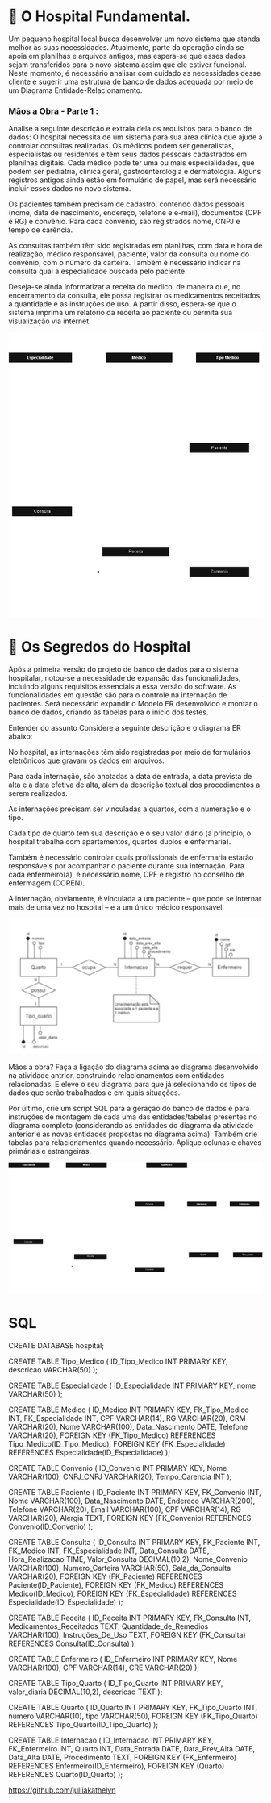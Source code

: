 # 🏥 O Hospital Fundamental. 

Um pequeno hospital local busca desenvolver um novo sistema que atenda melhor às suas necessidades. Atualmente, parte da operação ainda se apoia em planilhas e arquivos antigos, mas espera-se que esses dados sejam transferidos para o novo sistema assim que ele estiver funcional. Neste momento, é necessário analisar com cuidado as necessidades desse cliente e sugerir uma estrutura de banco de dados adequada por meio de um Diagrama Entidade-Relacionamento.

### Mãos a Obra - Parte 1 :

Analise a seguinte descrição e extraia dela os requisitos para o banco de dados:
O hospital necessita de um sistema para sua área clínica que ajude a controlar consultas realizadas. Os médicos podem ser generalistas, especialistas ou residentes e têm seus dados pessoais cadastrados em planilhas digitais. Cada médico pode ter uma ou mais especialidades, que podem ser pediatria, clínica geral, gastroenterologia e dermatologia. Alguns registros antigos ainda estão em formulário de papel, mas será necessário incluir esses dados no novo sistema.

Os pacientes também precisam de cadastro, contendo dados pessoais (nome, data de nascimento, endereço, telefone e e-mail), documentos (CPF e RG) e convênio. Para cada convênio, são registrados nome, CNPJ e tempo de carência.

As consultas também têm sido registradas em planilhas, com data e hora de realização, médico responsável, paciente, valor da consulta ou nome do convênio, com o número da carteira. Também é necessário indicar na consulta qual a especialidade buscada pelo paciente.

Deseja-se ainda informatizar a receita do médico, de maneira que, no encerramento da consulta, ele possa registrar os medicamentos receitados, a quantidade e as instruções de uso. A partir disso, espera-se que o sistema imprima um relatório da receita ao paciente ou permita sua visualização via internet.

![teste de cores e design](DiagramaER-HospitalFundamental.drawio.png)

# 🏥 Os Segredos do Hospital

Após a primeira versão do projeto de banco de dados para o sistema hospitalar, notou-se a necessidade de expansão das funcionalidades, incluindo alguns requisitos essenciais a essa versão do software. As funcionalidades em questão são para o controle na internação de pacientes. Será necessário expandir o Modelo ER desenvolvido e montar o banco de dados, criando as tabelas para o início dos testes.

Entender do assunto
Considere a seguinte descrição e o diagrama ER abaixo:

No hospital, as internações têm sido registradas por meio de formulários eletrônicos que gravam os dados em arquivos. 

Para cada internação, são anotadas a data de entrada, a data prevista de alta e a data efetiva de alta, além da descrição textual dos procedimentos a serem realizados. 

As internações precisam ser vinculadas a quartos, com a numeração e o tipo. 

Cada tipo de quarto tem sua descrição e o seu valor diário (a princípio, o hospital trabalha com apartamentos, quartos duplos e enfermaria).

Também é necessário controlar quais profissionais de enfermaria estarão responsáveis por acompanhar o paciente durante sua internação. Para cada enfermeiro(a), é necessário nome, CPF e registro no conselho de enfermagem (COREN).

A internação, obviamente, é vinculada a um paciente – que pode se internar mais de uma vez no hospital – e a um único médico responsável.

![teste de cores e design](img-rreadme-hospotal/internacao.png)

Mãos a obra?
Faça a ligação do diagrama acima ao diagrama desenvolvido na atividade antrior, construindo relacionamentos com entidades relacionadas. E eleve o seu diagrama para que já selecionando os tipos de dados que serão trabalhados e em quais situações. 

Por último, crie um script SQL para a geração do banco de dados e para instruções de montagem de cada uma das entidades/tabelas presentes no diagrama completo (considerando as entidades do diagrama da atividade anterior e as novas entidades propostas no diagrama acima). Também crie tabelas para relacionamentos quando necessário. Aplique colunas e chaves primárias e estrangeiras.

![teste de cores e design](DiagramaER-Os-Segredos-do-Hospital.drawio.png)

# SQL
CREATE DATABASE hospital;

CREATE TABLE Tipo_Medico (
    ID_Tipo_Medico INT PRIMARY KEY,
    descricao VARCHAR(50)
);


CREATE TABLE Especialidade (
    ID_Especialidade INT PRIMARY KEY,
    nome VARCHAR(50)
);


CREATE TABLE Medico (
    ID_Medico INT PRIMARY KEY,
    FK_Tipo_Medico INT,
    FK_Especialidade INT,
    CPF VARCHAR(14),
    RG VARCHAR(20),
    CRM VARCHAR(20),
    Nome VARCHAR(100),
    Data_Nascimento DATE,
    Telefone VARCHAR(20),
    FOREIGN KEY (FK_Tipo_Medico) REFERENCES Tipo_Medico(ID_Tipo_Medico),
    FOREIGN KEY (FK_Especialidade) REFERENCES Especialidade(ID_Especialidade)
);


CREATE TABLE Convenio (
    ID_Convenio INT PRIMARY KEY,
    Nome VARCHAR(100),
    CNPJ_CNPJ VARCHAR(20),
    Tempo_Carencia INT
);


CREATE TABLE Paciente (
    ID_Paciente INT PRIMARY KEY,
    FK_Convenio INT,
    Nome VARCHAR(100),
    Data_Nascimento DATE,
    Endereco VARCHAR(200),
    Telefone VARCHAR(20),
    Email VARCHAR(100),
    CPF VARCHAR(14),
    RG VARCHAR(20),
    Alergia TEXT,
    FOREIGN KEY (FK_Convenio) REFERENCES Convenio(ID_Convenio)
);


CREATE TABLE Consulta (
    ID_Consulta INT PRIMARY KEY,
    FK_Paciente INT,
    FK_Medico INT,
    FK_Especialidade INT,
    Data_Consulta DATE,
    Hora_Realizacao TIME,
    Valor_Consulta DECIMAL(10,2),
    Nome_Convenio VARCHAR(100),
    Numero_Carteira VARCHAR(50),
    Sala_da_Consulta VARCHAR(20),
    FOREIGN KEY (FK_Paciente) REFERENCES Paciente(ID_Paciente),
    FOREIGN KEY (FK_Medico) REFERENCES Medico(ID_Medico),
    FOREIGN KEY (FK_Especialidade) REFERENCES Especialidade(ID_Especialidade)
);


CREATE TABLE Receita (
    ID_Receita INT PRIMARY KEY,
    FK_Consulta INT,
    Medicamentos_Receitados TEXT,
    Quantidade_de_Remedios VARCHAR(100),
    Instruções_De_Uso TEXT,
    FOREIGN KEY (FK_Consulta) REFERENCES Consulta(ID_Consulta)
);


CREATE TABLE Enfermeiro (
    ID_Enfermeiro INT PRIMARY KEY,
    Nome VARCHAR(100),
    CPF VARCHAR(14),
    CRE VARCHAR(20)
);


CREATE TABLE Tipo_Quarto (
    ID_Tipo_Quarto INT PRIMARY KEY,
    valor_diaria DECIMAL(10,2),
    descricao TEXT
);


CREATE TABLE Quarto (
    ID_Quarto INT PRIMARY KEY,
    FK_Tipo_Quarto INT,
    numero VARCHAR(10),
    tipo VARCHAR(50),
    FOREIGN KEY (FK_Tipo_Quarto) REFERENCES Tipo_Quarto(ID_Tipo_Quarto)
);


CREATE TABLE Internacao (
    ID_Internacao INT PRIMARY KEY,
    FK_Enfermeiro INT,
    Quarto INT,
    Data_Entrada DATE,
    Data_Prev_Alta DATE,
    Data_Alta DATE,
    Procedimento TEXT,
    FOREIGN KEY (FK_Enfermeiro) REFERENCES Enfermeiro(ID_Enfermeiro),
    FOREIGN KEY (Quarto) REFERENCES Quarto(ID_Quarto)
);





https://github.com/julliakathelyn
